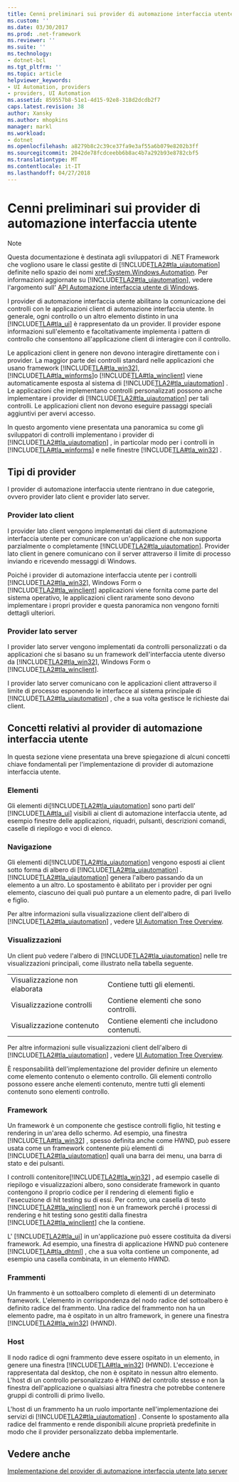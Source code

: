 ```yaml
---
title: Cenni preliminari sui provider di automazione interfaccia utente
ms.custom: ''
ms.date: 03/30/2017
ms.prod: .net-framework
ms.reviewer: ''
ms.suite: ''
ms.technology:
- dotnet-bcl
ms.tgt_pltfrm: ''
ms.topic: article
helpviewer_keywords:
- UI Automation, providers
- providers, UI Automation
ms.assetid: 859557b8-51e1-4d15-92e8-318d2dcdb2f7
caps.latest.revision: 38
author: Xansky
ms.author: mhopkins
manager: markl
ms.workload:
- dotnet
ms.openlocfilehash: a8279b8c2c39ce37fa9e3af55a6b079e8202b3ff
ms.sourcegitcommit: 2042de78fcdceebb6b8ac4b7a292b93e8782cbf5
ms.translationtype: MT
ms.contentlocale: it-IT
ms.lasthandoff: 04/27/2018
---
```

# <a name="ui-automation-providers-overview"></a>Cenni preliminari sui provider di automazione interfaccia utente
> [!NOTE]
>  Questa documentazione è destinata agli sviluppatori di .NET Framework che vogliono usare le classi gestite di [!INCLUDE[TLA2#tla_uiautomation](../../../includes/tla2sharptla-uiautomation-md.md)] definite nello spazio dei nomi <xref:System.Windows.Automation>. Per informazioni aggiornate su [!INCLUDE[TLA2#tla_uiautomation](../../../includes/tla2sharptla-uiautomation-md.md)], vedere l'argomento sull' [API Automazione interfaccia utente di Windows](http://go.microsoft.com/fwlink/?LinkID=156746).  
  
 I provider di automazione interfaccia utente abilitano la comunicazione dei controlli con le applicazioni client di automazione interfaccia utente. In generale, ogni controllo o un altro elemento distinto in una [!INCLUDE[TLA#tla_ui](../../../includes/tlasharptla-ui-md.md)] è rappresentato da un provider. Il provider espone informazioni sull'elemento e facoltativamente implementa i pattern di controllo che consentono all'applicazione client di interagire con il controllo.  
  
 Le applicazioni client in genere non devono interagire direttamente con i provider. La maggior parte dei controlli standard nelle applicazioni che usano framework [!INCLUDE[TLA#tla_win32](../../../includes/tlasharptla-win32-md.md)], [!INCLUDE[TLA#tla_winforms](../../../includes/tlasharptla-winforms-md.md)]o [!INCLUDE[TLA#tla_winclient](../../../includes/tlasharptla-winclient-md.md)] viene automaticamente esposta al sistema di [!INCLUDE[TLA2#tla_uiautomation](../../../includes/tla2sharptla-uiautomation-md.md)] . Le applicazioni che implementano controlli personalizzati possono anche implementare i provider di [!INCLUDE[TLA2#tla_uiautomation](../../../includes/tla2sharptla-uiautomation-md.md)] per tali controlli. Le applicazioni client non devono eseguire passaggi speciali aggiuntivi per avervi accesso.  
  
 In questo argomento viene presentata una panoramica su come gli sviluppatori di controlli implementano i provider di [!INCLUDE[TLA2#tla_uiautomation](../../../includes/tla2sharptla-uiautomation-md.md)] , in particolar modo per i controlli in [!INCLUDE[TLA#tla_winforms](../../../includes/tlasharptla-winforms-md.md)] e nelle finestre [!INCLUDE[TLA#tla_win32](../../../includes/tlasharptla-win32-md.md)] .  
  
<a name="Types_of_Providers"></a>   
## <a name="types-of-providers"></a>Tipi di provider  
 I provider di automazione interfaccia utente rientrano in due categorie, ovvero provider lato client e provider lato server.  
  
### <a name="client-side-providers"></a>Provider lato client  
 I provider lato client vengono implementati dai client di automazione interfaccia utente per comunicare con un'applicazione che non supporta parzialmente o completamente [!INCLUDE[TLA2#tla_uiautomation](../../../includes/tla2sharptla-uiautomation-md.md)]. Provider lato client in genere comunicano con il server attraverso il limite di processo inviando e ricevendo messaggi di Windows.  
  
 Poiché i provider di automazione interfaccia utente per i controlli [!INCLUDE[TLA2#tla_win32](../../../includes/tla2sharptla-win32-md.md)], Windows Form o [!INCLUDE[TLA2#tla_winclient](../../../includes/tla2sharptla-winclient-md.md)] applicazioni viene fornita come parte del sistema operativo, le applicazioni client raramente sono devono implementare i propri provider e questa panoramica non vengono forniti dettagli ulteriori.  
  
### <a name="server-side-providers"></a>Provider lato server  
 I provider lato server vengono implementati da controlli personalizzati o da applicazioni che si basano su un framework dell'interfaccia utente diverso da [!INCLUDE[TLA2#tla_win32](../../../includes/tla2sharptla-win32-md.md)], Windows Form o [!INCLUDE[TLA2#tla_winclient](../../../includes/tla2sharptla-winclient-md.md)].  
  
 I provider lato server comunicano con le applicazioni client attraverso il limite di processo esponendo le interfacce al sistema principale di [!INCLUDE[TLA2#tla_uiautomation](../../../includes/tla2sharptla-uiautomation-md.md)] , che a sua volta gestisce le richieste dai client.  
  
<a name="AutomationProviderConcepts"></a>   
## <a name="ui-automation-provider-concepts"></a>Concetti relativi al provider di automazione interfaccia utente  
 In questa sezione viene presentata una breve spiegazione di alcuni concetti chiave fondamentali per l'implementazione di provider di automazione interfaccia utente.  
  
### <a name="elements"></a>Elementi  
 Gli elementi di[!INCLUDE[TLA2#tla_uiautomation](../../../includes/tla2sharptla-uiautomation-md.md)] sono parti dell' [!INCLUDE[TLA#tla_ui](../../../includes/tlasharptla-ui-md.md)] visibili ai client di automazione interfaccia utente, ad esempio finestre delle applicazioni, riquadri, pulsanti, descrizioni comandi, caselle di riepilogo e voci di elenco.  
  
### <a name="navigation"></a>Navigazione  
 Gli elementi di[!INCLUDE[TLA2#tla_uiautomation](../../../includes/tla2sharptla-uiautomation-md.md)] vengono esposti ai client sotto forma di albero di [!INCLUDE[TLA2#tla_uiautomation](../../../includes/tla2sharptla-uiautomation-md.md)] . [!INCLUDE[TLA2#tla_uiautomation](../../../includes/tla2sharptla-uiautomation-md.md)] genera l'albero passando da un elemento a un altro. Lo spostamento è abilitato per i provider per ogni elemento, ciascuno dei quali può puntare a un elemento padre, di pari livello e figlio.  
  
 Per altre informazioni sulla visualizzazione client dell'albero di [!INCLUDE[TLA2#tla_uiautomation](../../../includes/tla2sharptla-uiautomation-md.md)] , vedere [UI Automation Tree Overview](../../../docs/framework/ui-automation/ui-automation-tree-overview.md).  
  
### <a name="views"></a>Visualizzazioni  
 Un client può vedere l'albero di [!INCLUDE[TLA2#tla_uiautomation](../../../includes/tla2sharptla-uiautomation-md.md)] nelle tre visualizzazioni principali, come illustrato nella tabella seguente.  
  
|||  
|-|-|  
|Visualizzazione non elaborata|Contiene tutti gli elementi.|  
|Visualizzazione controlli|Contiene elementi che sono controlli.|  
|Visualizzazione contenuto|Contiene elementi che includono contenuti.|  
  
 Per altre informazioni sulle visualizzazioni client dell'albero di [!INCLUDE[TLA2#tla_uiautomation](../../../includes/tla2sharptla-uiautomation-md.md)] , vedere [UI Automation Tree Overview](../../../docs/framework/ui-automation/ui-automation-tree-overview.md).  
  
 È responsabilità dell'implementazione del provider definire un elemento come elemento contenuto o elemento controllo. Gli elementi controllo possono essere anche elementi contenuto, mentre tutti gli elementi contenuto sono elementi controllo.  
  
### <a name="frameworks"></a>Framework  
 Un framework è un componente che gestisce controlli figlio, hit testing e rendering in un'area dello schermo. Ad esempio, una finestra [!INCLUDE[TLA#tla_win32](../../../includes/tlasharptla-win32-md.md)] , spesso definita anche come HWND, può essere usata come un framework contenente più elementi di [!INCLUDE[TLA2#tla_uiautomation](../../../includes/tla2sharptla-uiautomation-md.md)] quali una barra dei menu, una barra di stato e dei pulsanti.  
  
 I controlli contenitore[!INCLUDE[TLA2#tla_win32](../../../includes/tla2sharptla-win32-md.md)] , ad esempio caselle di riepilogo e visualizzazioni albero, sono considerate framework in quanto contengono il proprio codice per il rendering di elementi figlio e l'esecuzione di hit testing su di essi. Per contro, una casella di testo [!INCLUDE[TLA2#tla_winclient](../../../includes/tla2sharptla-winclient-md.md)] non è un framework perché i processi di rendering  e hit testing sono gestiti dalla finestra [!INCLUDE[TLA2#tla_winclient](../../../includes/tla2sharptla-winclient-md.md)] che la contiene.  
  
 L' [!INCLUDE[TLA2#tla_ui](../../../includes/tla2sharptla-ui-md.md)] in un'applicazione può essere costituita da diversi framework. Ad esempio, una finestra di applicazione HWND può contenere [!INCLUDE[TLA#tla_dhtml](../../../includes/tlasharptla-dhtml-md.md)] , che a sua volta contiene un componente, ad esempio una casella combinata, in un elemento HWND.  
  
### <a name="fragments"></a>Frammenti  
 Un frammento è un sottoalbero completo di elementi di un determinato framework. L'elemento in corrispondenza del nodo radice del sottoalbero è definito radice del frammento. Una radice del frammento non ha un elemento padre, ma è ospitato in un altro framework, in genere una finestra [!INCLUDE[TLA2#tla_win32](../../../includes/tla2sharptla-win32-md.md)] (HWND).  
  
### <a name="hosts"></a>Host  
 Il nodo radice di ogni frammento deve essere ospitato in un elemento, in genere una finestra [!INCLUDE[TLA#tla_win32](../../../includes/tlasharptla-win32-md.md)] (HWND). L'eccezione è rappresentata dal desktop, che non è ospitato in nessun altro elemento. L'host di un controllo personalizzato è HWND del controllo stesso e non la finestra dell'applicazione o qualsiasi altra finestra che potrebbe contenere gruppi di controlli di primo livello.  
  
 L'host di un frammento ha un ruolo importante nell'implementazione dei servizi di [!INCLUDE[TLA2#tla_uiautomation](../../../includes/tla2sharptla-uiautomation-md.md)] . Consente lo spostamento alla radice del frammento e rende disponibili alcune proprietà predefinite in modo che il provider personalizzato debba implementarle.  
  
## <a name="see-also"></a>Vedere anche  
 [Implementazione del provider di automazione interfaccia utente lato server](../../../docs/framework/ui-automation/server-side-ui-automation-provider-implementation.md)
